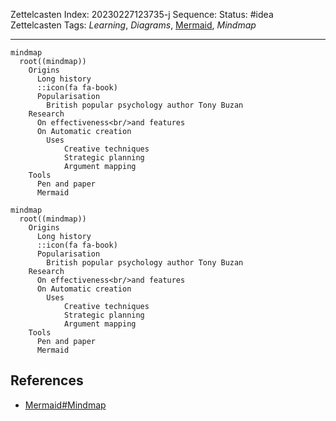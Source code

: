 Zettelcasten Index: 20230227123735-j
Sequence:
Status: #idea
Zettelcasten Tags: *Learning*, *Diagrams*, [Mermaid](Mermaid.md), *Mindmap*

---

````
mindmap
  root((mindmap))
    Origins
      Long history
      ::icon(fa fa-book)
      Popularisation
        British popular psychology author Tony Buzan
    Research
      On effectiveness<br/>and features
      On Automatic creation
        Uses
            Creative techniques
            Strategic planning
            Argument mapping
    Tools
      Pen and paper
      Mermaid
````

````mermaid
mindmap
  root((mindmap))
    Origins
      Long history
      ::icon(fa fa-book)
      Popularisation
        British popular psychology author Tony Buzan
    Research
      On effectiveness<br/>and features
      On Automatic creation
        Uses
            Creative techniques
            Strategic planning
            Argument mapping
    Tools
      Pen and paper
      Mermaid
````

## References

* [Mermaid#Mindmap](../references/Mermaid.md)

